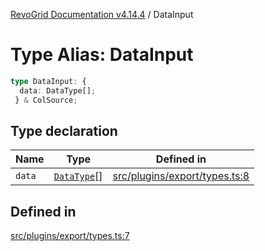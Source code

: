 [RevoGrid Documentation v4.14.4](README.md) / DataInput

# Type Alias: DataInput

```ts
type DataInput: {
  data: DataType[];
 } & ColSource;
```

## Type declaration

| Name | Type | Defined in |
| ------ | ------ | ------ |
| `data` | [`DataType`](TypeAlias.DataType.md)[] | [src/plugins/export/types.ts:8](https://github.com/revolist/revogrid/blob/a32d3a869ff2d770043cd2738815e885c8f5d1a9/src/plugins/export/types.ts#L8) |

## Defined in

[src/plugins/export/types.ts:7](https://github.com/revolist/revogrid/blob/a32d3a869ff2d770043cd2738815e885c8f5d1a9/src/plugins/export/types.ts#L7)

